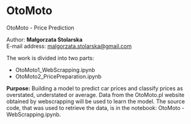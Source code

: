 # OtoMoto
OtoMoto - Price Prediction

Author: <b>Małgorzata Stolarska</b><br>
E-mail address: malgorzata.stolarska@gmail.com<br>

The work is divided into two parts:
- OtoMoto1_WebScrapping.ipynb
- OtoMoto2_PricePreparation.ipynb

<b>Purpose:</b>
Building a model to predict car prices and classify prices as overstated, understated or average.
Data from the OtoMoto.pl website obtained by webscrapping will be used to learn the model. The source code, that was used to retrieve the data, is in the notebook: OtoMoto - WebScrapping.ipynb.
